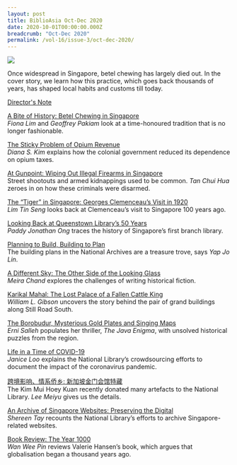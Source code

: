 ```yaml
---
layout: post
title: BiblioAsia Oct-Dec 2020
date: 2020-10-01T00:00:00.000Z
breadcrumb: "Oct-Dec 2020"
permalink: /vol-16/issue-3/oct-dec-2020/
---
```


<img src="/images/Vol-16-issue-3/landing/Vol16_Iss3.jpg">

Once widespread in Singapore, betel chewing has largely died out. In the cover story, we learn how this practice, which goes back thousands of years, has shaped local habits and customs till today.

[Director's Note](/vol-16/issue-3/oct-dec-2020/director-note)

[A Bite of History: Betel Chewing in Singapore](/vol-16/issue-3/oct-dec-2020/betel-chewing)<br>*Fiona Lim*  and *Geoffrey Pakiam*  look at a time-honoured tradition that is no longer fashionable.

[The Sticky Problem of Opium Revenue](/vol-16/issue-3/oct-dec-2020/opium-revenue)<br>*Diana S. Kim*  explains how the colonial government reduced its dependence on opium taxes.

[At Gunpoint: Wiping Out Illegal Firearms in Singapore](/vol-16/issue-3/oct-dec-2020/gunpoint)<br>Street shootouts and armed kidnappings used to be common. *Tan Chui Hua*  zeroes in on how these criminals were disarmed.

[The “Tiger” in Singapore: Georges Clemenceau’s Visit in 1920](/vol-16/issue-3/oct-dec-2020/tiger)<br>*Lim Tin Seng*  looks back at Clemenceau’s visit to Singapore 100 years ago.

[Looking Back at Queenstown Library’s 50 Years](/vol-16/issue-3/oct-dec-2020/queenstown)<br>*Paddy Jonathan Ong*  traces the history of Singapore’s first branch library.

[Planning to Build, Building to Plan](/vol-16/issue-3/oct-dec-2020/building)<br>The building plans in the National Archives are a treasure trove, says *Yap Jo Lin*.

[A Different Sky: The Other Side of the Looking Glass](/vol-16/issue-3/oct-dec-2020/diff-sky)<br>*Meira Chand*  explores the challenges of writing historical fiction.

[Karikal Mahal: The Lost Palace of a Fallen Cattle King](/vol-16/issue-3/oct-dec-2020/karikal)<br>*William L. Gibson*  uncovers the story behind the pair of grand buildings along Still Road South.

[The Borobudur, Mysterious Gold Plates and Singing Maps](/vol-16/issue-3/oct-dec-2020/borobudur)<br>*Erni Salleh*  populates her thriller, *The Java Enigma*, with unsolved historical puzzles from the region.

[Life in a Time of COVID-19](/vol-16/issue-3/oct-dec-2020/covid19)<br>*Janice Loo*  explains the National Library’s crowdsourcing efforts to document the impact of the coronavirus
pandemic.

[跨境影响、情系侨乡: 新加坡金门会馆特藏](/vol-16/issue-3/oct-dec-2020/kim-mui)<br>The Kim Mui Hoey Kuan recently donated many artefacts to the National Library. *Lee Meiyu*  gives us the details.

[An Archive of Singapore Websites: Preserving the Digital](/vol-16/issue-3/oct-dec-2020/website)<br>*Shereen Tay*  recounts the National Library’s efforts to
archive Singapore-related websites.

[Book Review: The Year 1000](/vol-16/issue-3/oct-dec-2020/book-review)<br>*Wan Wee Pin*  reviews Valerie Hansen’s book, which argues that globalisation began a thousand years ago.